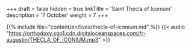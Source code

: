 +++
draft = false
hidden = true
linkTitle = 'Saint Thecla of Iconium'
description = '7 October'
weight = 7
+++

{{% include file="content/en/lives/thecla-of-iconium.md" %}}
{{< audio "https://orthodoxy.sgp1.cdn.digitaloceanspaces.com/fr-augustin/THECLA_OF_ICONIUM.mp3" >}}
